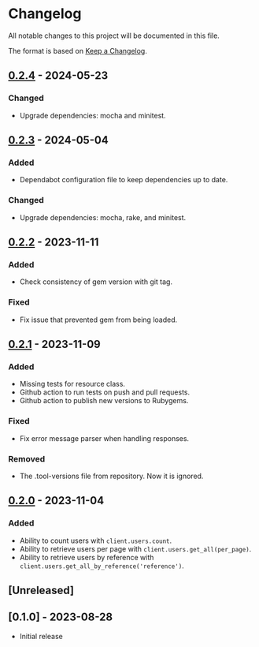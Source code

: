 # Changelog

All notable changes to this project will be documented in this file.

The format is based on [Keep a Changelog](https://keepachangelog.com/en/1.0.0/).

## [0.2.4] - 2024-05-23

### Changed

- Upgrade dependencies: mocha and minitest.

## [0.2.3] - 2024-05-04

### Added

- Dependabot configuration file to keep dependencies up to date.

### Changed

- Upgrade dependencies: mocha, rake, and minitest.

## [0.2.2] - 2023-11-11

### Added

- Check consistency of gem version with git tag.

### Fixed

- Fix issue that prevented gem from being loaded.

## [0.2.1] - 2023-11-09

### Added

- Missing tests for resource class.
- Github action to run tests on push and pull requests.
- Github action to publish new versions to Rubygems.

### Fixed

- Fix error message parser when handling responses.

### Removed

- The .tool-versions file from repository. Now it is ignored.

## [0.2.0] - 2023-11-04

### Added

- Ability to count users with `client.users.count`.
- Ability to retrieve users per page with `client.users.get_all(per_page)`.
- Ability to retrieve users by reference with `client.users.get_all_by_reference('reference')`.

## [Unreleased]

## [0.1.0] - 2023-08-28

- Initial release

[0.2.4]: https://github.com/betogrun/lean_microsoft_graph/releases/tag/v0.2.4
[0.2.3]: https://github.com/betogrun/lean_microsoft_graph/releases/tag/v0.2.3
[0.2.2]: https://github.com/betogrun/lean_microsoft_graph/releases/tag/v0.2.2
[0.2.1]: https://github.com/betogrun/lean_microsoft_graph/releases/tag/v0.2.1
[0.2.0]: https://github.com/betogrun/lean_microsoft_graph/releases/tag/v0.2.0